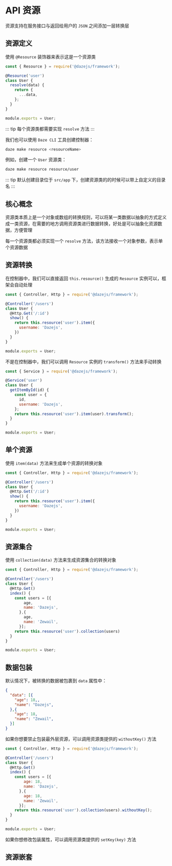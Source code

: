 # API 资源

资源支持在服务接口与返回给用户的 `JSON` 之间添加一层转换层

## 资源定义

使用 `@Resource` 装饰器来表示这是一个资源类

```js
const { Resource } = require('@dazejs/framework');

@Resource('user')
class User {
  resolve(data) {
    return {
      ...data,
    };
  }
}

module.exports = User;
```

::: tip
每个资源类都需要实现 `resolve` 方法 
:::

我们也可以使用 `Daze CLI` 工具创建控制器：

```bash
daze make resource <resourceName>
```

例如，创建一个 `User` 资源类：

```bash
daze make resource resource/user
```

::: tip
默认创建目录位于 `src/app` 下，创建资源类的的时候可以带上自定义的目录名
:::

## 核心概念

资源类本质上是一个对象或数组的转换规则，可以将某一类数据以抽象的方式定义成一类资源，在需要的地方调用资源类进行数据转换，好处是可以抽象化资源数据，方便管理

每一个资源类都必须实现一个 `resolve` 方法，该方法接收一个对象参数，表示单个资源数据 

## 资源转换

在控制器中，我们可以直接返回 `this.resource()` 生成的 `Resource` 实例可以，框架会自动处理

```js
const { Controller, Http } = require('@dazejs/framework');

@Controller('/users')
class User {
  @Http.Get('/:id')
  show() {
    return this.resource('user').item({
      username: 'Dazejs',
    })
  }
}

module.exports = User;
```

不是在控制器中，我们可以调用 `Resource` 实例的 `transform()` 方法来手动转换


```js
const { Service } = require('@dazejs/framework');

@Service('user')
class User {
  getItemById(id) {
    const user = {
      id,
      username: 'Dazejs',
    };
    return this.resource('user').item(user).transform();
  }
}

module.exports = User;
```
## 单个资源

使用 `item(data)` 方法来生成单个资源的转换对象

```js
const { Controller, Http } = require('@dazejs/framework');

@Controller('/users')
class User {
  @Http.Get('/:id')
  show() {
    return this.resource('user').item({
      username: 'Dazejs',
    })
  }
}

module.exports = User;
```

## 资源集合

使用 `collection(data)` 方法来生成资源集合的转换对象

```js
const { Controller, Http } = require('@dazejs/framework');

@Controller('/users')
class User {
  @Http.Get()
  index() {
    const users = [{
        age,
        name: 'Dazejs',
      },{
        age,
        name: 'Zewail',
      }];
    return this.resource('user').collection(users)
  }
}

module.exports = User;
```

## 数据包装

默认情况下，被转换的数据被包裹到 `data` 属性中：

```json
{
  "data": [{
    "age": 18,,
    "name": "Dazejs",
  },{
    "age": 18,
    "name": "Zewail",
  }]
}
```

如果你想要禁止包装最外层资源，可以调用资源类提供的 `withoutKey()` 方法

```js
const { Controller, Http } = require('@dazejs/framework');

@Controller('/users')
class User {
  @Http.Get()
  index() {
    const users = [{
        age: 18,
        name: 'Dazejs',
      },{
        age: 18,
        name: 'Zewail',
      }];
    return this.resource('user').collection(users).withoutKey();
  }
}

module.exports = User;
```

如果你想修改包装属性，可以调用资源类提供的 `setKey(key)` 方法

## 资源嵌套